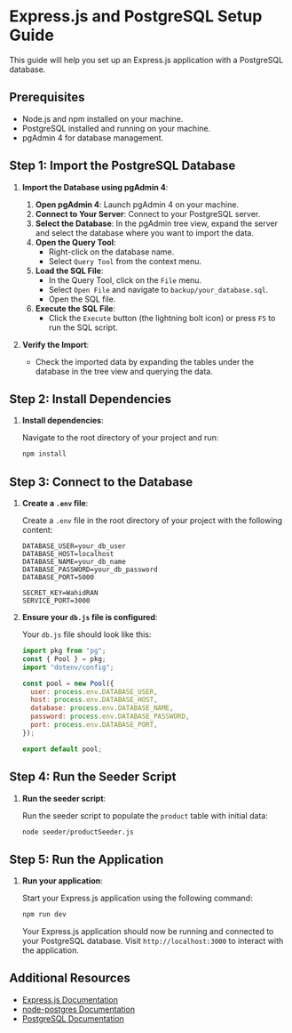 # Express.js and PostgreSQL Setup Guide

This guide will help you set up an Express.js application with a PostgreSQL database.

## Prerequisites

- Node.js and npm installed on your machine.
- PostgreSQL installed and running on your machine.
- pgAdmin 4 for database management.

## Step 1: Import the PostgreSQL Database

1. **Import the Database using pgAdmin 4**:

    1. **Open pgAdmin 4**: Launch pgAdmin 4 on your machine.
    2. **Connect to Your Server**: Connect to your PostgreSQL server.
    3. **Select the Database**: In the pgAdmin tree view, expand the server and select the database where you want to import the data.
    4. **Open the Query Tool**:
        - Right-click on the database name.
        - Select `Query Tool` from the context menu.
    5. **Load the SQL File**:
        - In the Query Tool, click on the `File` menu.
        - Select `Open File` and navigate to `backup/your_database.sql`.
        - Open the SQL file.
    6. **Execute the SQL File**:
        - Click the `Execute` button (the lightning bolt icon) or press `F5` to run the SQL script.

2. **Verify the Import**:
    - Check the imported data by expanding the tables under the database in the tree view and querying the data.

## Step 2: Install Dependencies

1. **Install dependencies**:

    Navigate to the root directory of your project and run:

    ```bash
    npm install
    ```

## Step 3: Connect to the Database

1. **Create a `.env` file**:

    Create a `.env` file in the root directory of your project with the following content:

    ```plaintext
    DATABASE_USER=your_db_user
    DATABASE_HOST=localhost
    DATABASE_NAME=your_db_name
    DATABASE_PASSWORD=your_db_password
    DATABASE_PORT=5000

    SECRET_KEY=WahidRAN
    SERVICE_PORT=3000
    ```

2. **Ensure your `db.js` file is configured**:

    Your `db.js` file should look like this:

    ```javascript
    import pkg from "pg";
    const { Pool } = pkg;
    import "dotenv/config";

    const pool = new Pool({
      user: process.env.DATABASE_USER,
      host: process.env.DATABASE_HOST,
      database: process.env.DATABASE_NAME,
      password: process.env.DATABASE_PASSWORD,
      port: process.env.DATABASE_PORT,
    });

    export default pool;
    ```

## Step 4: Run the Seeder Script

1. **Run the seeder script**:

    Run the seeder script to populate the `product` table with initial data:

    ```bash
    node seeder/productSeeder.js
    ```

## Step 5: Run the Application

1. **Run your application**:

    Start your Express.js application using the following command:

    ```bash
    npm run dev
    ```

    Your Express.js application should now be running and connected to your PostgreSQL database. Visit `http://localhost:3000` to interact with the application.

## Additional Resources

- [Express.js Documentation](https://expressjs.com/)
- [node-postgres Documentation](https://node-postgres.com/)
- [PostgreSQL Documentation](https://www.postgresql.org/docs/)
